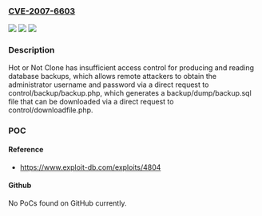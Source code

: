 ### [CVE-2007-6603](https://cve.mitre.org/cgi-bin/cvename.cgi?name=CVE-2007-6603)
![](https://img.shields.io/static/v1?label=Product&message=n%2Fa&color=blue)
![](https://img.shields.io/static/v1?label=Version&message=n%2Fa&color=blue)
![](https://img.shields.io/static/v1?label=Vulnerability&message=n%2Fa&color=brighgreen)

### Description

Hot or Not Clone has insufficient access control for producing and reading database backups, which allows remote attackers to obtain the administrator username and password via a direct request to control/backup/backup.php, which generates a backup/dump/backup.sql file that can be downloaded via a direct request to control/downloadfile.php.

### POC

#### Reference
- https://www.exploit-db.com/exploits/4804

#### Github
No PoCs found on GitHub currently.

